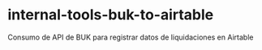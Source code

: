 # internal-tools-buk-to-airtable
Consumo de API de BUK para registrar datos de liquidaciones en Airtable
